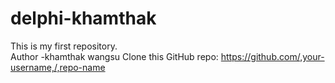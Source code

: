 # delphi-khamthak
This is my first repository.
<br>
Author -khamthak wangsu
Clone this GitHub repo: https://github.com/,your-username,/,repo-name
